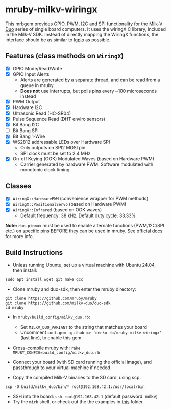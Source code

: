 # mruby-milkv-wiringx

This mrbgem provides GPIO, PWM, I2C and SPI functionality for the [Milk-V Duo](https://milkv.io/duo) series of single board computers. It uses the wiringX C library, included in the Milk-V SDK. Instead of directly mapping the WiringX functions, the interface should be as similar to [lgpio](https://github.com/denko-rb/lgpio) as possible.

## Features (class methods on `WiringX`)

- [x] GPIO Mode/Read/Write
- [x] GPIO Input Alerts
  - Alerts are generated by a separate thread, and can be read from a queue in mruby.
  - **Does not** use interrupts, but polls pins every ~100 microseconds instead
- [x] PWM Output
- [x] Hardware I2C
- [x] Ultrasonic Read (HC-SR04)
- [x] Pulse Sequence Read (DHT enviro sensors)
- [x] Bit Bang I2C
- [ ] Bit Bang SPI
- [x] Bit Bang 1-Wire
- [x] WS2812 addressable LEDs over Hardware SPI
  - Only outputs on SPI2 MOSI pin
  - SPI clock must be set to 2.4 MHz
- [x] On-off Keying (OOK) Modulated Waves (based on Hardware PWM)
  - Carrier generated by hardware PWM. Software modulated with monotonic clock timing.

## Classes
- [x] `WiringX::HardwarePWM` (convenience wrapper for PWM methods)
- [x] `WiringX::PositionalServo` (based on Hardware PWM)
- [x] `WiringX::Infrared` (based on OOK waves)
  - Default frequency: 38 kHz. Default duty cycle: 33.33%

**Note:** `duo-pinmux` must be used to enable alternate functions (PWM/I2C/SPI etc.) on specific pins BEFORE they can be used in mruby. See [official docs](https://milkv.io/docs/duo/application-development/pinmux) for more info.

## Build Instructions
- Unless running Ubuntu, set up a virtual machine with Ubuntu 24.04, then install:

```console
sudo apt install wget git make gcc
```

- Clone mruby and duo-sdk, then enter the mruby directory:

```console
git clone https://github.com/mruby/mruby
git clone https://github.com/milkv-duo/duo-sdk
cd mruby
```

- In `mruby/build_config/milkv_duo.rb`:
  - Set `MILKV_DUO_VARIANT` to the string that matches your board
  - Uncomment `conf.gem :github => 'denko-rb/mruby-milkv-wiringx'` (last line), to enable this gem

- Cross-compile mruby with: `rake MRUBY_CONFIG=build_config/milkv_duo.rb`
- Connect your board (with SD card running the official image), and passthrough to your virtual machine if needed
- Copy the compiled Milk-V binaries to the SD card, using scp:

```console
scp -O build/milkv_duo/bin/* root@192.168.42.1:/usr/local/bin
```

- SSH into the board: `ssh root@192.168.42.1` (default password: milkv)
- Try the `mirb` shell, or check out the the examples in [this](examples) folder.
